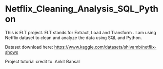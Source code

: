 # Netflix_Cleaning_Analysis_SQL_Python
  This is ELT project. ELT stands for Extract, Load and Transform . I am using Netflix dataset to clean and analyze the data using SQL and Python.

  Dataset download here: https://www.kaggle.com/datasets/shivamb/netflix-shows 
  
  Project tutorial credit to: Ankit Bansal
